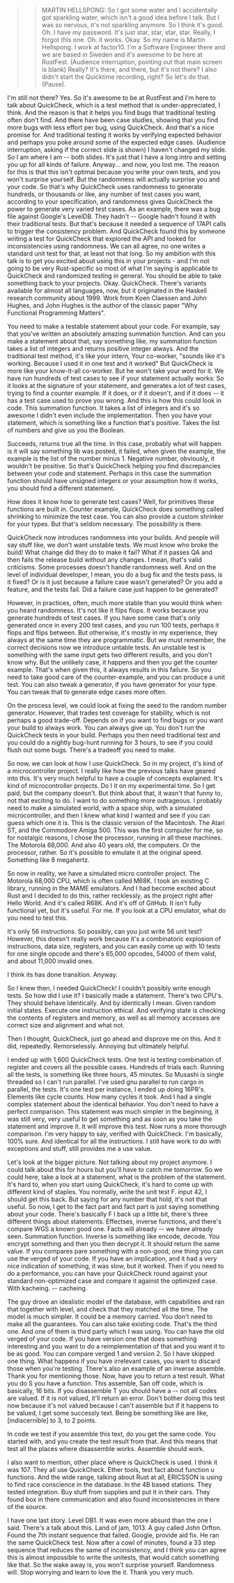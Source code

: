 >> MARTIN HELLSPONG: So I got some water and I accidentally got sparkling water, which isn't a good idea before I talk.
But I was so nervous, it's not sparkling anymore.
So I think it's good.
Oh.
I have my password.
It's just star, star, star, star.
Really, I forgot this one.
Oh.
it works.
Okay.
So my name is Martin Hellspong.
I work at factor10.
I'm a Software Engineer there and we are based in Sweden and it's awesome to be here at RustFest.
(Audience interruption, pointing out that main screen is blank)
Really?
It's there, and there, but it's not there?
I also didn't start the Quicktime recording, right?
So let's do that.
(Pause).

I'm still not there?
Yes.
So it's awesome to be at RustFest and I'm here to talk about QuickCheck, which is a test method that is under-appreciated, I think.
And the reason is that it helps you find bugs that traditional testing often don't find.
And there have been case studies, showing that you find more bugs with less effort per bug, using QuickCheck.
And that's a nice promise for.
And traditional testing it works by verifying expected behavior and perhaps you poke around some of the expected edge cases.
(Audience interruption, asking if the correct slide is shown)
I haven't changed my slide.
So I am where I am -- both slides.
It's just that I have a long intro and setting you up for all kinds of failure.
Anyway... and now, you lost me.
The reason for this is that this isn't optimal because you write your own tests, and you won't surprise yourself.
But the randomness will actually surprise you and your code.
So that's why QuickCheck uses randomness to generate hundreds, or thousands or like, any number of test cases you want, according to your specification, and randomness gives QuickCheck the power to generate very varied test cases.
As an example, there was a bug file against Google's LevelDB.
They hadn't -- Google hadn't found it with their traditional tests.
But that's because it needed a sequence of 17API calls to trigger the consistency problem.
And QuickCheck found this by someone writing a test for QuickCheck that explored the API and looked for inconsistencies using randomness.
We can all agree, no one writes a standard unit test for that, at least not that long.
So my ambition with this talk is to get you excited about using this in your projects - and I'm not going to be very Rust-specific so most of what I'm saying is applicable to QuickCheck and randomized testing in general.
You should be able to take something back to your projects.
Okay.
QuickCheck.
There's variants available for almost all languages, now, but it originated in the Haskell research community about 1999.
Work from Koen Claessen and John Hughes, and John Hughes is the author of the classic paper "Why Functional Programming Matters".


You need to make a testable statement about your code.
For example, say that you've written an absolutely amazing summation function.
And can you make a statement about that, say something like, my summation function takes a list of integers and returns positive integer always.
And the traditional test method, it's like your intern,
Your co-worker, "sounds like it's working.
Because I used it in one test and it worked"
But QuickCheck is more like your know-it-all co-worker.
But he won't take your word for it.
We have run hundreds of test cases to see if your statement actually works: So it looks at the signature of your statement, and generates a lot of test cases, trying to find a counter example.
If it does, or if it doesn't, and if it does -- it has a test case used to prove you wrong.
And this is how this could look in code.
This summation function.
It takes a list of integers and it's so awesome I didn't even include the implementation.
Then you have your statement, which is something like a function that's positive.
Takes the list of numbers and give us you the Boolean.


Succeeds, returns true all the time.
In this case, probably what will happen is it will say something lib was posted, it failed, when given the example, the example is the list of the number minus 1.
Negative number, obviously, it wouldn't be positive.
So that's QuickCheck helping you find discrepancies between your code and statement.
Perhaps in this case the summation function should have unsigned integers or your assumption how it works, you should find a different statement.

How does it know how to generate test cases?
Well, for primitives these functions are built in.
Counter example, QuickCheck does something called shrinking to minimize the test case.
You can also provide a custom shrinker for your types.
But that's seldom necessary.
The possibility is there.

QuickCheck now introduces randomness into your builds.
And people will say stuff like, we don't want unstable tests.
We must know who broke the build!
What change did they do to make it fail?
What if it passes QA and then fails the release build without any changes.
I mean, that's valid criticisms.
Some processes doesn't handle randomness well.
And on the level of individual developer, I mean, you do a bug fix and the tests pass, is it fixed?
Or is it just because a failure case wasn't generated?
Or you add a feature, and the tests fail.
Did a failure case just happen to be generated?

However, in practices, often, much more stable than you would think when you heard randomness.
It's not like it flips flops.
It works because you generate hundreds of test cases.
If you have some case that's only generated once in every 200 test cases, and you run 100 tests, perhaps it flops and flips between.
But otherwise, it's mostly in my experience, they always at the same time they are programmatic.
But we must remember, the correct decisions now we introduce untable tests.
An unstable test is something with the same input gets two different results, and you don't know why.
But the unlikely case, it happens and then you get the counter example.
That's when given this, it always results in this failure.
So you need to take good care of the counter-example, and you can produce a unit test.
You can also tweak a generator, if you have generator for your type.
You can tweak that to generate edge cases more often.

On the process level, we could look at fixing the seed to the random number generator.
However, that trades test coverage for stability, which is not perhaps a good trade-off.
Depends on if you want to find bugs or you want your build to always work.
You can always give up.
You don't run the QuickCheck tests in your build.
Perhaps you then need traditional test and you could do a nightly bug-hunt running for 3 hours, to see if you could flush out some bugs.
There's a tradeoff you need to make.

So now, we can look at how I use QuickCheck.
So in my project, it's kind of a microcontroller project.
I really like how the previous talks have geared into this.
It's very much helpful to have a couple of concepts explained.
It's kind of microcontroller projects.
Do I it on my experimental time.
So I get paid, but the company doesn't.
But think about that, it wasn't that funny to, not that exciting to do.
I want to do something more outrageous.
I probably need to make a simulated world, with a space ship, with a simulated microcontroller, and then I knew what kind I wanted and see if you can guess which one it is.
This is the classic version of the Macintosh. The Atari ST, and the Commodore Amiga 500.
This was the first computer for me, so for nostalgic reasons, I chose the processor, running in all these machines.
The Motorola 68,000.
And also 40 years old, the computers.
Or the processor, rather.
So it's possible to emulate it at the original speed.
Something like 8 megahertz.

So now in reality, we have a simulated micro controller project.
The Motorola 68,000 CPU, which is often called M68K.
I took an existing C library, running in the MAME emulators.
And I had become excited about Rust and I decided to do this, rather recklessly, as the project right after Hello World.
And it's called R68K.
And it's off of GitHub.
It isn't fully functional yet, but it's useful.
For me.
If you look at a CPU emulator, what do you need to test this.

It's only 56 instructions.
So possibly, can you just write 56 unit test?
However, this doesn't really work because it's a combinatoric explosion of instructions, data size, registers, and you can easily come up with 10 tests for one single opcode and there's 65,000 opcodes, 54000 of them valid, and about 11,000 invalid ones.

I think its has done transition. Anyway.

So I knew then, I needed QuickCheck!
I couldn't possibly write enough tests.
So how did I use it?
I basically made a statement.
There's two CPU's.
They should behave Identically.
And by identically I mean.
Given random initial states.
Execute one instruction ethical.
And verifying state is checking the contents of registers and memory, as well as all memory accesses are correct size and alignment and what not.

Then I thought, QuickCheck, just go ahead and disprove me on this.
And it did, repeatedly.
Remorselessly.
Annoying but ultimately helpful.

I ended up with 1,600 QuickCheck tests.
One test is testing combination of register and covers all the possible cases.
Hundreds of trials each.
Running all the tests, is something like three hours, 45 minutes.
So Musashi is single threaded so I can't run parallel.
I've used gnu parallel to run cargo in parallel, the tests.
It's one test per instance, I ended up doing 16PR's.
Elements like cycle counts.
How many cycles it took.
And I had a single complex statement about the identical behavior.
You don't need to have a perfect comparison.
This statement was much simpler in the beginning, it was still very, very useful to get something and as soon as you take the statement and improve it.
It will improve this test.
Now runs a more thorough comparison.
I'm very happy to say, verified with QuickCheck.
I'm basically, 100% sure.
And identical for all the instructions.
I still have work to do with exceptions and stuff, still provides me a use value.

Let's look at the bigger picture.
Not talking about my project anymore.
I could talk about this for hours but you'll have to catch me tomorrow.
So we could here, take a look at a statement, what is the problem of the statement.
It's hard to, when you start using QuickCheck, it's hard to come up with different kind of staples.
You normally, write the unit test F.
input 42, I should get this back.
But saying for any number that hold, it's not that useful.
So now, I get to the fact part and fact part is just saying something about your code.
There's basically F I back up a little bit, there's three different things about statements.
Effectses, inverse functions, and there's compare WGS a known good one.
Facts will already -- we have already seen.
Summation function.
Inverse is something like encode, decode.
You encrypt something and then you then decrypt it.
It should return the same value.
If you compares pare something with a non-good, one thing you can use the verged of your code.
If you have an implication, and it had a very nice indication of something, it was slow, but it worked.
Then if you need to do a performance, you can have your QuickCheck round against your standard non-optimized case and compare it against the optimized case.
With kacheing.
-- cacheing.



The guy drove an idealistic model of the database, with capabilities and ran that together with level, and check that they matched all the time.
The model is much simpler.
It could be a memory carried.
You don't need to make all the guarantees.
You can also take existing code.
That's the third one.
And one of them is third party which I was using.
You can have the old verged of your code.
If you have version one that does something interesting and you want to do a reimplementation of that and you want it to be as good.
You can compare verged 1 and version 2.
So I have skipped one thing.
What happens if you have irrelevant cases, you want to discard those when you're testing.
There's also an example of an inverse assemble.
Thank you for mentioning those.
Now, have you to return a test result.
What you do S you have a function.
This assemble, San off code, which is basically, 16 bits.
If you disassemble T you should have a -- not all codes are valued.
If it is not valued, it'll return an error.
Don't bother doing this test now because it's not valued because I can't assemble but if it happens to be valued, I get some successly text.
Being be something like are like, [indiscernible] to 3, to 2 points.



In code we test if you assemble this text, do you get the same code.
You started with, and you create the test result from that.
And this means that test all the places where disassemble works.
Assemble should work.



I also want to mention, other place where is QuickCheck is used.
I think it was 107.
They all use QuickCheck.
Ether tools, test fact about function u functions.
And the wide range, talking about Rust at all, ERICSSON is using to find race conscience in the database.
In the 4B based stations.
They tested integration.
Buy stuff from supplies and put it in their cars.
They found box in there communication and also found inconsistencies in there of the source.



I have one last story.
Level DB1.
It was even more absurd than the one I said.
There's a talk about this.
Land of jam, 1013.
A guy called John Orfton.
Found the 7th instant sequence that failed.
Google, provide aid fix.
He ran the same QuickCheck test.
Now after a cowl of minutes, found a 33 step sequence that reduces the same of inconsistency, and I think you can agree this is almost impossible to write the unitests, that would catch something like that.
So the wake away is, you won't surprise yourself.
Randomness will.
Stop worrying and learn to love the it.
Thank you very much.
